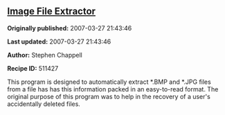 ## [Image File Extractor](https://code.activestate.com/recipes/511427-image-file-extractor)

**Originally published:** 2007-03-27 21:43:46

**Last updated:** 2007-03-27 21:43:46

**Author:** Stephen Chappell

**Recipe ID:** 511427

This program is designed to automatically extract
*.BMP and *.JPG files from a file has has this
information packed in an easy-to-read format. The
original purpose of this program was to help in
the recovery of a user's accidentally deleted files.

